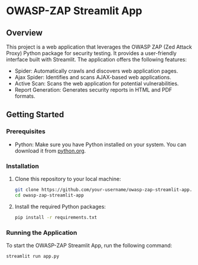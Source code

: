 # OWASP-ZAP Streamlit App

## Overview

This project is a web application that leverages the OWASP ZAP (Zed Attack Proxy) Python package for security testing. It provides a user-friendly interface built with Streamlit. The application offers the following features:

- Spider: Automatically crawls and discovers web application pages.
- Ajax Spider: Identifies and scans AJAX-based web applications.
- Active Scan: Scans the web application for potential vulnerabilities.
- Report Generation: Generates security reports in HTML and PDF formats.

## Getting Started

### Prerequisites

- Python: Make sure you have Python installed on your system. You can download it from [python.org](https://www.python.org/downloads/).

### Installation

1. Clone this repository to your local machine:

    ```bash
    git clone https://github.com/your-username/owasp-zap-streamlit-app.git
    cd owasp-zap-streamlit-app
    ```

2. Install the required Python packages:

    ```bash
    pip install -r requirements.txt
    ```

### Running the Application

To start the OWASP-ZAP Streamlit App, run the following command:

```bash
streamlit run app.py
